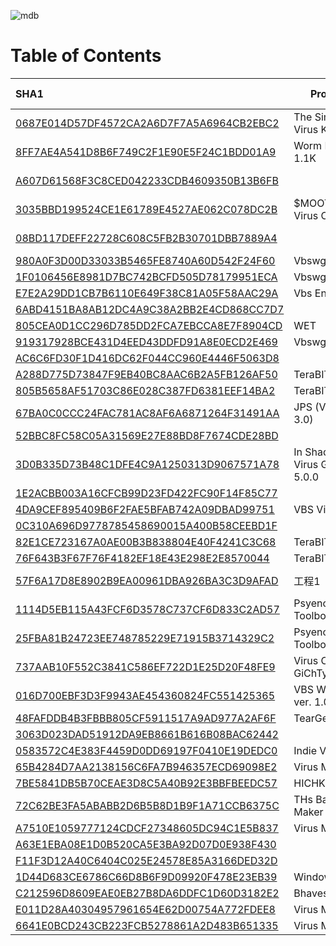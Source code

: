 ![mdb](https://user-images.githubusercontent.com/6315083/192282485-b77f3080-0b6b-4624-b85e-1c619cc2441a.png)
# Table of Contents
| SHA1 | Product Name | Version Number | Form titles |
| :--- | --- | --- | --- |
| [0687E014D57DF4572CA2A6D7F7A5A6964CB2EBC2](./Reports/0687E014D57DF4572CA2A6D7F7A5A6964CB2EBC2.md) | The Simple WinScript Virus Kit | 1.01.0011 | The Simple WinScript Virus Kit v. 1.1k |
| [8FF7AE4A541D8B6F749C2F1E90E5F24C1BDD01A9](./Reports/8FF7AE4A541D8B6F749C2F1E90E5F24C1BDD01A9.md) | Worm Irc Script Kit 1.1K | 1.01.0011 | [WISK] Worm Irc Script Kit 1.1k  |
| [A607D61568F3C8CED042233CDB4609350B13B6FB](./Reports/A607D61568F3C8CED042233CDB4609350B13B6FB.md) |  |  | Senna Spy Internet Worm Generator 2000 Version 1.00 |
| [3035BBD199524CE1E61789E4527AE062C078DC2B](./Reports/3035BBD199524CE1E61789E4527AE062C078DC2B.md) | $MOOTHiE's Macro Virus Creator Ver. 1.0 | 1.00 |  $MOOTHiE's Macro Virus Creator 2000 Ver. 1.0 |
| [08BD117DEFF22728C608C5FB2B30701DBB7889A4](./Reports/08BD117DEFF22728C608C5FB2B30701DBB7889A4.md) |  |  | Senna Spy Internet Worm Generator 2000 - 2.0 |
| [980A0F3D00D33033B5465FE8740A60D542F24F60](./Reports/980A0F3D00D33033B5465FE8740A60D542F24F60.md) | Vbswg 2 | 2.00 | Form1 |
| [1F0106456E8981D7BC742BCFD505D78179951ECA](./Reports/1F0106456E8981D7BC742BCFD505D78179951ECA.md) | Vbswg 2 | 2.00 | Form1 |
| [E7E2A29DD1CB7B6110E649F38C81A05F58AAC29A](./Reports/E7E2A29DD1CB7B6110E649F38C81A05F58AAC29A.md) | Vbs Encrypter | 0.00.0001 | Vbs Encrypter 0.01- By [K] |
| [6ABD4151BA8AB12DC4A9C38A2BB2E4CD868CC7D7](./Reports/6ABD4151BA8AB12DC4A9C38A2BB2E4CD868CC7D7.md) |  |  | Úvodní slova, ProgMenu 0.30 |
| [805CEA0D1CC296D785DD2FCA7EBCCA8E7F8904CD](./Reports/805CEA0D1CC296D785DD2FCA7EBCCA8E7F8904CD.md) | WET | 2.00 | The Walrus Encryption Tool (WET) |
| [919317928BCE431D4EED43DDFD91A8E0ECD2E469](./Reports/919317928BCE431D4EED43DDFD91A8E0ECD2E469.md) | Vbswg 2 | 2.00 | Vbswg 2 Beta - By [K] |
| [AC6C6FD30F1D416DC62F044CC960E4446F5063D8](./Reports/AC6C6FD30F1D416DC62F044CC960E4446F5063D8.md) |  |  | p0ke's WormGen 2.0 |
| [A288D775D73847F9EB40BC8AAC6B2A5FB126AF50](./Reports/A288D775D73847F9EB40BC8AAC6B2A5FB126AF50.md) | TeraBIT Virus Maker | 2.08 | TeraBIT Virus Maker 2.8 SE |
| [805B5658AF51703C86E028C387FD6381EEF14BA2](./Reports/805B5658AF51703C86E028C387FD6381EEF14BA2.md) | TeraBIT Virus Maker | 2.08 | Coded in VB 6.0 By m_reza00 |
| [67BA0C0CCC24FAC781AC8AF6A6871264F31491AA](./Reports/67BA0C0CCC24FAC781AC8AF6A6871264F31491AA.md) | JPS (Virus Maker 3.0) | 3.0.0.0 | JPS ( Virus Maker 3.0 ) |
| [52BBC8FC58C05A31569E27E88BD8F7674CDE28BD](./Reports/52BBC8FC58C05A31569E27E88BD8F7674CDE28BD.md) |  | 4.0.0.0 | NeCroPhilie 4.0 by Opae |
| [3D0B335D73B48C1DFE4C9A1250313D9067571A78](./Reports/3D0B335D73B48C1DFE4C9A1250313D9067571A78.md) | In Shadow Batch Virus Generator - v 5.0.0 | 5.0.0.0 | In Shadow Batch Gen - Agreement |
| [1E2ACBB003A16CFCB99D23FD422FC90F14F85C77](./Reports/1E2ACBB003A16CFCB99D23FD422FC90F14F85C77.md) |  | 1.0.0.0 | Virus maker 2000 |
| [4DA9CEF895409B6F2FAE5BFAB742A09DBAD99751](./Reports/4DA9CEF895409B6F2FAE5BFAB742A09DBAD99751.md) | VBS Virus Maker | 1.00 | Virus Maker 1.0 |
| [0C310A696D9778785458690015A400B58CEEBD1F](./Reports/0C310A696D9778785458690015A400B58CEEBD1F.md) |  | 2.0.1.0 | Virus Matic 2010, Welcome |
| [82E1CE723167A0AE00B3B838804E40F4241C3C68](./Reports/82E1CE723167A0AE00B3B838804E40F4241C3C68.md) | TeraBIT Virus Maker | 3.02 | TeraBIT Virus Maker 3.2 |
| [76F643B3F67F76F4182EF18E43E298E2E8570044](./Reports/76F643B3F67F76F4182EF18E43E298E2E8570044.md) | TeraBIT Virus Maker | 3.01 | TeraBIT Virus Maker 3.1 |
| [57F6A17D8E8902B9EA00961DBA926BA3C3D9AFAD](./Reports/57F6A17D8E8902B9EA00961DBA926BA3C3D9AFAD.md) | 工程1 | 1.00 | ¶¯öèÃâ²éÉ±ASPºóÃÅÉú³ÉÆ÷£¨²âÊÔ°æ£¡£© |
| [1114D5EB115A43FCF6D3578C737CF6D833C2AD57](./Reports/1114D5EB115A43FCF6D3578C737CF6D833C2AD57.md) | Psyence - VBS Worm Toolbox | 1.00.0033 | VBS Worm Toolbox |
| [25FBA81B24723EE748785229E71915B3714329C2](./Reports/25FBA81B24723EE748785229E71915B3714329C2.md) | Psyence - VBS Worm Toolbox | 1.00.0034 | VBS Worm Toolbox |
| [737AAB10F552C3841C586EF722D1E25D20F48FE9](./Reports/737AAB10F552C3841C586EF722D1E25D20F48FE9.md) | Virus Creator 1.3 by GiChTy | 1.00 | Gclt 2.1 mailbomber |
| [016D700EBF3D3F9943AE454360824FC551425365](./Reports/016D700EBF3D3F9943AE454360824FC551425365.md) | VBS Worms Coder ver. 1.00 | 1.00 | Vbs Worms Coder - By J Wallace |
| [48FAFDDB4B3FBBB805CF5911517A9AD977A2AF6F](./Reports/48FAFDDB4B3FBBB805CF5911517A9AD977A2AF6F.md) | TearGen | VBSWG | 1.00 | Form1 |
| [3063D023DAD51912DA9EB8661B616B08BAC62442](./Reports/3063D023DAD51912DA9EB8661B616B08BAC62442.md) |  |  | Indra VBS Worm Construction Kit |
| [0583572C4E383F4459D0DD69197F0410E19DEDC0](./Reports/0583572C4E383F4459D0DD69197F0410E19DEDC0.md) | Indie Virus Maker | 1.1.1.0 | Indie Virus Maker |
| [65B4284D7AA2138156C6FA7B946357ECD69098E2](./Reports/65B4284D7AA2138156C6FA7B946357ECD69098E2.md) | Virus Maker V3.0 | 3.0.0.0 | Caricamento... |
| [7BE5841DB5B70CEAE3D8C5A40B92E3BBFBEEDC57](./Reports/7BE5841DB5B70CEAE3D8C5A40B92E3BBFBEEDC57.md) | HICHKAS | 1.00 |  HIC-HKAS Virus Maker |
| [72C62BE3FA5ABABB2D6B5B8D1B9F1A71CCB6375C](./Reports/72C62BE3FA5ABABB2D6B5B8D1B9F1A71CCB6375C.md) | THs Batch Virus Maker | 1.0.0.0 | Form1 |
| [A7510E1059777124CDCF27348605DC94C1E5B837](./Reports/A7510E1059777124CDCF27348605DC94C1E5B837.md) | Virus Maker | 1.0.0.0 | Virus Maker 3.0 |
| [A63E1EBA08E1D0B520CA5E3BA92D07D0E938F430](./Reports/A63E1EBA08E1D0B520CA5E3BA92D07D0E938F430.md) |  | 3, 3, 0, 0 | DELmE's Batch Virus Maker v 2.0 |
| [F11F3D12A40C6404C025E24578E85A3166DED32D](./Reports/F11F3D12A40C6404C025E24578E85A3166DED32D.md) |  | 1.0.0.0 | Notification, Razor Batch Virus Builder |
| [1D44D683CE6786C66D8B6F9D09920F478E23EB39](./Reports/1D44D683CE6786C66D8B6F9D09920F478E23EB39.md) | WindowsApplication1 | 1.0.0.0 | Virus Mercurio 3.2 |
| [C212596D8609EAE0EB27B8DA6DDFC1D60D3182E2](./Reports/C212596D8609EAE0EB27B8DA6DDFC1D60D3182E2.md) | Bhavesh Virus Maker | 1.0.0.1 | Welcome, Bhavesh Virus Maker |
| [E011D28A40304957961654E62D00754A772FDEE8](./Reports/E011D28A40304957961654E62D00754A772FDEE8.md) | Virus Maker | 0.0.0.0 | Virus Maker |
| [6641E0BCD243CB223FCB5278861A2D483B651335](./Reports/6641E0BCD243CB223FCB5278861A2D483B651335.md) | Virus Maker | 1.0.0.0 | Virus Maker 3.0 |
